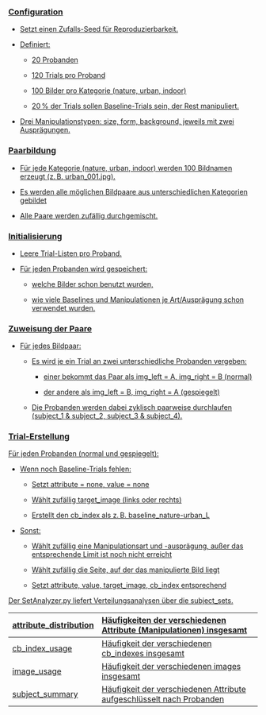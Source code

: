 ### [**Configuration**](http://SetAnalyzer.py)

* [Setzt einen Zufalls-Seed für Reproduzierbarkeit.](http://SetAnalyzer.py)

* [Definiert:](http://SetAnalyzer.py)

  * [20 Probanden](http://SetAnalyzer.py)

  * [120 Trials pro Proband](http://SetAnalyzer.py)

  * [100 Bilder pro Kategorie (nature, urban, indoor)](http://SetAnalyzer.py)

  * [20 % der Trials sollen Baseline-Trials sein, der Rest manipuliert.](http://SetAnalyzer.py)

* [Drei Manipulationstypen: size, form, background, jeweils mit zwei Ausprägungen.](http://SetAnalyzer.py)

### [**Paarbildung**](http://SetAnalyzer.py)

* [Für jede Kategorie (nature, urban, indoor) werden 100 Bildnamen erzeugt (z. B. urban\_001.jpg).](http://SetAnalyzer.py)

* [Es werden alle möglichen Bildpaare aus unterschiedlichen Kategorien gebildet](http://SetAnalyzer.py)

* [Alle Paare werden zufällig durchgemischt.](http://SetAnalyzer.py)

### [**Initialisierung**](http://SetAnalyzer.py)

* [Leere Trial-Listen pro Proband.](http://SetAnalyzer.py)

* [Für jeden Probanden wird gespeichert:](http://SetAnalyzer.py)

  * [welche Bilder schon benutzt wurden,](http://SetAnalyzer.py)

  * [wie viele Baselines und Manipulationen je Art/Ausprägung schon verwendet wurden.](http://SetAnalyzer.py)

### [**Zuweisung der Paare**](http://SetAnalyzer.py)

* [Für jedes Bildpaar:](http://SetAnalyzer.py)

  * [Es wird je ein Trial an zwei unterschiedliche Probanden vergeben:](http://SetAnalyzer.py)

    * [einer bekommt das Paar als img\_left \= A, img\_right \= B (normal)](http://SetAnalyzer.py)

    * [der andere als img\_left \= B, img\_right \= A (gespiegelt)](http://SetAnalyzer.py)

  * [Die Probanden werden dabei zyklisch paarweise durchlaufen (subject\_1 & subject\_2, subject\_3 & subject\_4).](http://SetAnalyzer.py)

### [**Trial-Erstellung**](http://SetAnalyzer.py)

[Für jeden Probanden (normal und gespiegelt):](http://SetAnalyzer.py)

* [Wenn noch Baseline-Trials fehlen:](http://SetAnalyzer.py)

  * [Setzt attribute \= none, value \= none](http://SetAnalyzer.py)

  * [Wählt zufällig target\_image (links oder rechts)](http://SetAnalyzer.py)

  * [Erstellt den cb\_index als z. B. baseline\_nature-urban\_L](http://SetAnalyzer.py)

* [Sonst:](http://SetAnalyzer.py)

  * [Wählt zufällig eine Manipulationsart und \-ausprägung, außer das entsprechende Limit ist noch nicht erreicht](http://SetAnalyzer.py)

  * [Wählt zufällig die Seite, auf der das manipulierte Bild liegt](http://SetAnalyzer.py)

  * [Setzt attribute, value, target\_image, cb\_index entsprechend](http://SetAnalyzer.py)

[Der SetAnalyzer.py liefert Verteilungsanalysen über die subject\_sets.](http://SetAnalyzer.py)

| [attribute\_distribution](http://SetAnalyzer.py)  | [Häufigkeiten der verschiedenen Attribute (Manipulationen) insgesamt](http://SetAnalyzer.py) |
| :---- | :---- |
| [cb\_index\_usage](http://SetAnalyzer.py) | [Häufigkeit der verschiedenen cb\_indexes insgesamt](http://SetAnalyzer.py) |
| [image\_usage](http://SetAnalyzer.py) | [Häufigkeit der verschiedenen images insgesamt](http://SetAnalyzer.py) |
| [subject\_summary](http://SetAnalyzer.py) | [Häufigkeit der verschiedenen Attribute aufgeschlüsselt nach Probanden](http://SetAnalyzer.py) |

